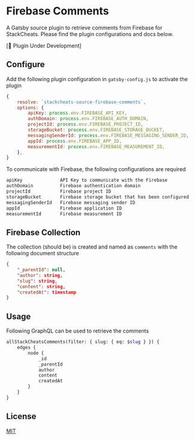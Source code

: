 # Firebase Comments

A Gatsby source plugin to retrieve comments from Firebase
for StackCheats. Please find the plugin configurations and docs below.

[:construction: Plugin Under Development]

## Configure

Add the following plugin configuration in `gatsby-config.js` to activate the plugin

```js
{
    resolve: `stackcheats-source-firebase-comments`,
    options: {
        apiKey: process.env.FIREBASE_API_KEY,
        authDomain: process.env.FIREBASE_AUTH_DOMAIN,
        projectId: process.env.FIREBASE_PROJECT_ID,
        storageBucket: process.env.FIREBASE_STORAGE_BUCKET,
        messagingSenderId: process.env.FIREBASE_MESSAGING_SENDER_ID,
        appId: process.env.FIREBASE_APP_ID,
        measurementId: process.env.FIREBASE_MEASUREMENT_ID,
    },
}
```

To communicate with Firebase, the following configurations are required

```sh
apiKey              API Key to communicate with the Firebase
authDomain          Firebase authentication domain
projectId           Firebase project ID
storageBucket       Firebase storage bucket that has been configured
messagingSenderId   Firebase messaging sender ID
appId               Firebase application ID
measurementId       Firebase measurement ID
```

## Firebase Collection

The collection (should be) is created and named as `comments` with the following document structure

```json
{
    "_parentId": null,
    "author": string,
    "slug": string,
    "content": string,
    "createdAt": timestamp
}
```

## Usage

Following GraphQL can be used to retrieve the comments

```graphql
allStackCheatsComments(filter: { slug: { eq: $slug } }) {
    edges {
        node {
            _id
            _parentId
            author
            content
            createdAt
        }
    }
}
```

## License

[MIT](LICENSE)
